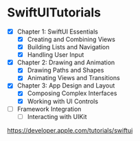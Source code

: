 # SwiftUITutorials

- [x] Chapter 1: SwiftUI Essentials
  - [x] Creating and Combining Views
  - [x] Building Lists and Navigation
  - [x] Handling User Input
- [x] Chapter 2: Drawing and Animation
  - [x] Drawing Paths and Shapes
  - [x] Animating Views and Transitions
- [x] Chapter 3: App Design and Layout
  - [x] Composing Complex Interfaces
  - [x] Working with UI Controls
- [ ] Framework Integration
  - [ ] Interacting with UIKit

https://developer.apple.com/tutorials/swiftui
